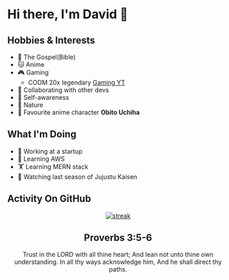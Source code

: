 # Hi there, I'm David 👋

## Hobbies & Interests

- 📖 The Gospel(Bible)
- 😽 Anime
- 🎮 Gaming
    - CODM 20x legendary [Gaming YT](https://www.youtube.com/@lee_sweet_codm8577/featured)
- 🤝 Collaborating with other devs
- 🧠 Self-awareness
- 🌳 Nature
- 🤔 Favourite anime character **Obito Uchiha**
  
## What I'm Doing

- 🚀 Working at a startup
- 🌱 Learning AWS
- 🏋️ Learning MERN stack
- 👀 Watching last season of Jujustu Kaisen


## Activity On GitHub

<p align="center">
  <a href="https://github.com/David-code-hub">      
<img title="stats" alt="streak" src="https://github-readme-streak-stats.herokuapp.com/?user=David-code-hub&theme=dark&hide_border=true&stroke=f53b3b"/>
</a> 
</p>

<h2 align="center">Proverbs 3:5-6</h2>

<p align="center">
Trust in the LORD with all thine heart; And lean not unto thine own understanding. In all thy ways acknowledge him, And he shall direct thy paths.
</p>
